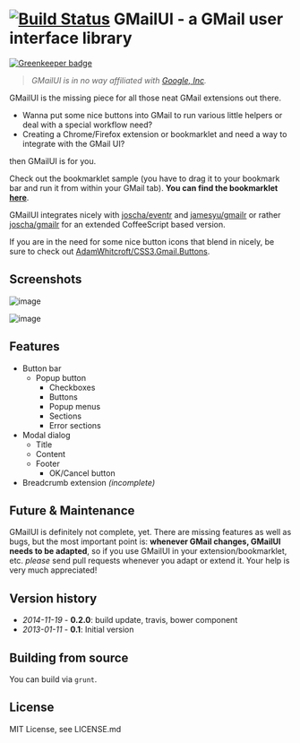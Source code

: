 # [![Build Status](https://travis-ci.org/joscha/gmailui.svg?branch=master)](https://travis-ci.org/joscha/gmailui) GMailUI - a GMail user interface library

[![Greenkeeper badge](https://badges.greenkeeper.io/joscha/gmailui.svg)](https://greenkeeper.io/)

> _GMailUI is in no way affiliated with [Google, Inc](http://www.google.com)._

GMailUI is the missing piece for all those neat GMail extensions out there.

* Wanna put some nice buttons into GMail to run various little helpers or deal with a special workflow need?
* Creating a Chrome/Firefox extension or bookmarklet and need a way to integrate with the GMail UI?

then GMailUI is for you.

Check out the bookmarklet sample (you have to drag it to your bookmark bar and run it from within your GMail tab).
**You can find the bookmarklet [here](http://joscha.github.com/gmailui/)**.


GMailUI integrates nicely with [joscha/eventr](https://github.com/joscha/eventr) and [jamesyu/gmailr](https://github.com/jamesyu/gmailr) or rather [joscha/gmailr](https://github.com/joscha/gmailr) for an extended CoffeeScript based version.

If you are in the need for some nice button icons that blend in nicely, be sure to check out [AdamWhitcroft/CSS3.Gmail.Buttons](https://github.com/AdamWhitcroft/CSS3.Gmail.Buttons).

## Screenshots

![image](https://raw.github.com/joscha/gmailui/gh-pages/images/dropdown.png)

![image](https://raw.github.com/joscha/gmailui/gh-pages/images/modal.png)


## Features
* Button bar
	* Popup button
		* Checkboxes
		* Buttons
		* Popup menus
		* Sections
		* Error sections
* Modal dialog
	* Title
	* Content
	* Footer
		* OK/Cancel button
* Breadcrumb extension _(incomplete)_

## Future & Maintenance
GMailUI is definitely not complete, yet. There are missing features as well as bugs, but the most important point is: **whenever GMail changes, GMailUI needs to be adapted**, so if you use GMailUI in your extension/bookmarklet, etc. _please_ send pull requests whenever you adapt or extend it. Your help is very much appreciated!

## Version history
* _2014-11-19_ - **0.2.0**: build update, travis, bower component
* _2013-01-11_ - **0.1**: Initial version


## Building from source
You can build via `grunt`.

## License
MIT License, see LICENSE.md
